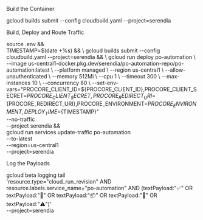 Build the Container

gcloud builds submit --config cloudbuild.yaml --project=serendia

Build, Deploy and Route Traffic

source .env && \
TIMESTAMP=$(date +%s) && \
gcloud builds submit --config cloudbuild.yaml --project=serendia && \
gcloud run deploy po-automation \
  --image us-central1-docker.pkg.dev/serendia/po-automation-repo/po-automation:latest \
  --platform managed \
  --region us-central1 \
  --allow-unauthenticated \
  --memory 512Mi \
  --cpu 1 \
  --timeout 300 \
  --max-instances 10 \
  --concurrency 80 \
  --set-env-vars="PROCORE_CLIENT_ID=${PROCORE_CLIENT_ID},PROCORE_CLIENT_SECRET=${PROCORE_CLIENT_SECRET},PROCORE_REDIRECT_URI=${PROCORE_REDIRECT_URI},PROCORE_ENVIRONMENT=${PROCORE_ENVIRONMENT},DEPLOY_TIME=${TIMESTAMP}" \
  --no-traffic \
  --project serendia && \
gcloud run services update-traffic po-automation \
  --to-latest \
  --region=us-central1 \
  --project=serendia

Log the Payloads

gcloud beta logging tail \
  'resource.type="cloud_run_revision" AND resource.labels.service_name="po-automation" AND (textPayload:"✅" OR textPayload:"📩" OR textPayload:"📦" OR textPayload:"📄" OR textPayload:"⚠️")' \
  --project=serendia
